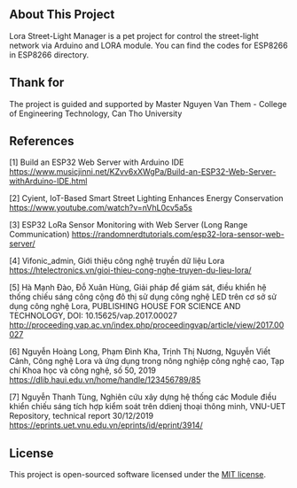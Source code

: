 ## About This Project

Lora Street-Light Manager is a pet project for control the street-light network via Arduino and LORA module. You can find the codes for ESP8266 in ESP8266 directory.


## Thank for

The project is guided and supported by Master Nguyen Van Them - College of Engineering Technology, Can Tho University

## References

[1] Build an ESP32 Web Server with Arduino IDE
https://www.musicjinni.net/KZvv6xXWgPa/Build-an-ESP32-Web-Server-withArduino-IDE.html

[2] Cyient, IoT-Based Smart Street Lighting Enhances Energy
Conservation
https://www.youtube.com/watch?v=nVhL0cv5a5s

[3] ESP32 LoRa Sensor Monitoring with Web Server (Long Range Communication)
https://randomnerdtutorials.com/esp32-lora-sensor-web-server/

[4] Vifonic_admin, Giới thiệu công nghệ truyền dữ liệu Lora
https://htelectronics.vn/gioi-thieu-cong-nghe-truyen-du-lieu-lora/

[5] Hà Mạnh Đào, Đỗ Xuân Hùng, Giải pháp để giám sát, điều khiển hệ thống chiếu
sáng công cộng đô thị sử dụng công nghệ LED trên cơ sở sử dụng công nghệ Lora,
PUBLISHING HOUSE FOR SCIENCE AND TECHNOLOGY,
DOI: 10.15625/vap.2017.00027
http://proceeding.vap.ac.vn/index.php/proceedingvap/article/view/2017.00027

[6] Nguyễn Hoàng Long, Phạm Đình Kha, Trịnh Thị Nương, Nguyễn Viết Cảnh, Công
nghệ Lora và ứng dụng trong nông nghiệp công nghệ cao, Tạp chí Khoa học và công
nghệ, số 50, 2019
https://dlib.haui.edu.vn/home/handle/123456789/85

[7] Nguyễn Thanh Tùng, Nghiên cứu xây dựng hệ thống các Module điều khiển chiếu
sáng tích hợp kiểm soát trên ddienj thoại thông minh, VNU-UET Repository, technical
report 30/12/2019
https://eprints.uet.vnu.edu.vn/eprints/id/eprint/3914/

## License

This project is open-sourced software licensed under the [MIT license](https://opensource.org/licenses/MIT).
